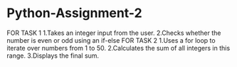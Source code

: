 # Python-Assignment-2
FOR TASK 1
1.Takes an integer input from the user.
2.Checks whether the number is even or odd using an if-else 
FOR TASK 2
1.Uses a for loop to iterate over numbers from 1 to 50.
2.Calculates the sum of all integers in this range.
3.Displays the final sum.
